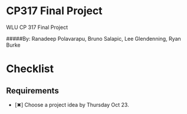 CP317 Final Project
==================

WLU CP 317 Final Project

#####By: Ranadeep Polavarapu, Bruno Salapic, Lee Glendenning, Ryan Burke

Checklist
=========
Requirements
------
*  [✖] Choose a project idea by Thursday Oct 23.   
<!-- 
*  [✔] The player can move the hero by clicking and dragging using the mouse  
*  [✔] The canvas' width and height should be half of those of the browser's window.  
*  [✔] The background image should cover the whole canvas.  
*  [✔] Every 3 seconds, a new goblin appears in a random position and moves at a random speed;  
when it hits the edge of the screen, it bounces back in the opposite direction. The goblin should
move in any random direction, such as up, down, left, right, and, say, 45% diagonally.  
*  [✔] When the hero catches a goblin the number of goblins caught should be updated. The caught
goblin should disappear.  
*  [✔] Use localStorage to store the number of goblins caught. This number should persist and be
displayed across launches of the game.  
*  [✔] Add background sound. When the hero catches a goblin, a distinct sound should be played. 
 -->


<!-- 
Bonus
------
*  [✖] Touching a point P on the screen triggers a bullet firing from the center of the hero to the direction of P, provided P is not in the hero’s icon. You should programmatically destroy the bullet when it hits the screen edge, for otherwise keeping track of a large number of bullets will slow down your game and possibly crash it. A goblin is caught when it is hit by a bullet.
 -->
